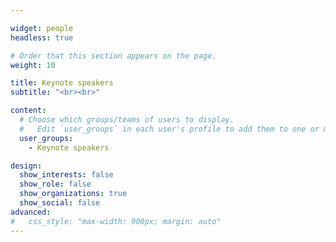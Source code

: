 ```yaml
---

widget: people
headless: true

# Order that this section appears on the page.
weight: 10

title: Keynote speakers
subtitle: "<br><br>"

content:
  # Choose which groups/teams of users to display.
  #   Edit `user_groups` in each user's profile to add them to one or more of these groups.
  user_groups:
    - Keynote speakers

design:
  show_interests: false
  show_role: false
  show_organizations: true
  show_social: false
advanced:
#   css_style: "max-width: 900px; margin: auto"
---
```

